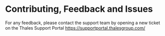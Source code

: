 # Contributing, Feedback and Issues
For any feedback, please contact the support team by opening a new ticket on the Thales Support Portal
https://supportportal.thalesgroup.com/
